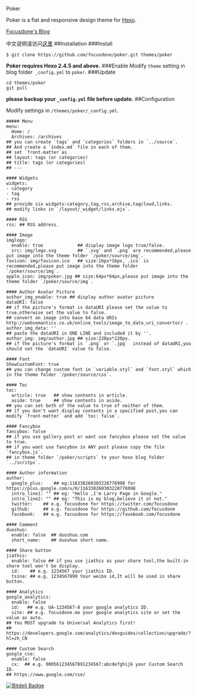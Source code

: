 Poker

Poker is a flat and responsive design theme for [Hexo](http://hexo.io).

[Focusdone's Blog](http://focusdone.github.io/)

中文说明请访问[这里](http://focusdone.github.io/poker/hello/introducing-poker-theme/)
##Installation
###Install
```
$ git clone https://github.com/focusdone/poker.git themes/poker
```
**Poker requires Hexo 2.4.5 and above.** 
###Enable
Modify `theme` setting in blog folder` _config.yml` to `poker`.
###Update
```
cd themes/poker
git pull
```
**please backup your `_config.yml` file before update.** 
##Configuration

Modify settings in  `/themes/poker/_config.yml`.

```
##### Menu
menu:
  Home: /
  Archives: /archives
## you can create `tags` and `categories` folders in `../source`.
## And create a `index.md` file in each of them.
## set `front-matter`as
## layout: tags (or categories)
## title: tags (or categories)
## ---

#### Widgets
widgets: 
- category
- tag
- rss
## provide six widgets:category,tag,rss,archive,tagcloud,links.
## modify links in `/layout/_widget/links.ejs`.

#### RSS
rss: ## RSS address.

#### Image
imglogo:
  enable: true             ## display image logo true/false.
  src: img/logo.svg        ## `.svg` and `.png` are recommended,please put image into the theme folder `/poker/source/img`.
favicon: img/favicon.ico   ## size:16px*16px,`.ico` is recommended,please put image into the theme folder `/poker/source/img`.     
apple_icon: img/poker.jpg ## size:64px*64px,please put image into the theme folder `/poker/source/img`.

#### Author Avatar Picture
author_img_enable: true ## display author avatar picture
dataURI: false
## if the picture's format is dataURI please set the value to true,otherwise set the value to false.
## convert an image into base 64 data URIs http://websemantics.co.uk/online_tools/image_to_data_uri_convertor/ .
author_img_data: ''
## paste the dataURI in ONE LINE and included it by ''.
author_img: img/author.jpg ## size:220px*220px.
## if the picture's format is `.png` or `.jpg`  instead of dataURI,you should set the `dataURI` value to false.

#### Font
ShowCustomFont: true  
## you can change custom font in `variable.styl` and `font.styl` which in the theme folder `/poker/source/css`.

#### Toc
toc:
  article: true   ## show contents in article.
  aside: true     ## show contents in aside.
## you can set both of the value to true of neither of them.
## if you don't want display contents in a specified post,you can modify `front-matter` and add `toc: false`.

#### Fancybox
fancybox: false 
## if you use gallery post or want use fancybox please set the value to true.
## if you want use fancybox in ANY post please copy the file `fancybox.js`.
## in theme folder `/poker/scripts` to your hexo blog folder `../scritps`.

#### Author information
author:
  google_plus:    ## eg:116338260303228776998 for https://plus.google.com/u/0/116338260303228776998
  intro_line1: "" ## eg: "Hello ,I'm Larry Page in Google."
  intro_line2: "" ## eg: "This is my blog,believe it or not."
  twitter:    ## e.g. focusdone for https://twitter.com/focusdone
  github:     ## e.g. focusdone for https://github.com/focusdone
  facebook:   ## e.g. focusdone for https://favebook.com/focusdone

#### Comment
duoshuo: 
  enable: false  ## duoshuo.com
  short_name:    ## duoshuo short name.

#### Share button
jiathis:
  enable: false ## if you use jiathis as your share tool,the built-in share tool won't be display.
  id:    ## e.g. 1234567 your jiathis ID. 
  tsina: ## e.g. 1234567890 Your weibo id,It will be used in share button.

#### Analytics
google_analytics:
  enable: false
  id:   ## e.g. UA-1234567-8 your google analytics ID.
  site: ## e.g. focusdone.me your google analytics site or set the value as auto.
## You MUST upgrade to Universal Analytics first!
## https://developers.google.com/analytics/devguides/collection/upgrade/?hl=zh_CN

#### Custom Search
google_cse: 
  enable: false
  cx:  ## e.g. 000561234567891234567:abcdefghijk your Custom Search ID.
## https://www.google.com/cse/
```
[![Bitdeli Badge](https://d2weczhvl823v0.cloudfront.net/focusdone/Poker/trend.png)](https://bitdeli.com/free "Bitdeli Badge")
